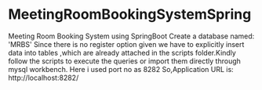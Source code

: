 # MeetingRoomBookingSystemSpring
Meeting Room Booking System using SpringBoot 
Create a database named: 'MRBS' 
Since there is no register option given we have to explicitly insert data into tables ,which are already attached in the scripts folder.Kindly follow the scripts to execute the queries or import them directly through mysql workbench.
Here i used port no as 8282
So,Application URL is: http://localhost:8282/


